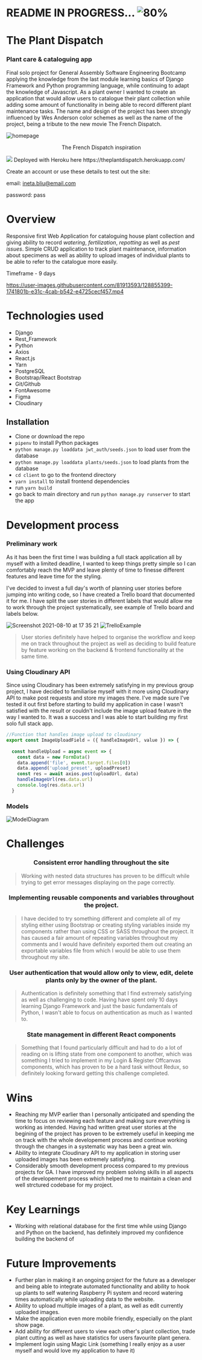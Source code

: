 # README IN PROGRESS... ![80%](https://progress-bar.dev/80) 

# The Plant Dispatch <h3>Plant care & cataloguing app</h3>

Final solo project for General Assembly Software Engineering Bootcamp applying the knowledge from the last module learning basics of Django Framework and Python programming language, while continuing to adapt the  knowledge of Javascript. As a plant owner I wanted to create an application that would allow users to catalogue their plant collection while adding some amount of functionality in being able to record different plant maintenance tasks. The name and design of the project has been strongly influenced by Wes Anderson color schemes as well as the name of the project, being a tribute to the new movie The French Dispatch.
 
  <img src="https://res.cloudinary.com/inetab/image/upload/v1628593336/SEI_Project_4/wor1q5qk78ru0rrqvuih.png" alt="homepage"/>
 <p align="center">The French Dispatch inspiration</p>
  <img src="https://i.guim.co.uk/img/media/e57a3a90158709f50904467f33c2b427be1b0e1e/0_275_2995_1797/master/2995.jpg?width=620&quality=45&auto=format&fit=max&dpr=2&s=1cf8103b720979c1e3e5a131e0ea8921"/>
  Deployed with Heroku here https://theplantdispatch.herokuapp.com/
  
  Create an account or use these details to test out the site:
  
  email: ineta.bliu@email.com
  
  password: pass
  
  

  
 
# Overview
Responsive first Web Application for cataloguing house plant collection and giving ability to record *watering*, *fertilization*, *repotting* as well as *pest issues*. Simple CRUD application to track plant maintenance, information about specimens as well as ability to upload images of individual plants to be able to refer to the catalogue more easily.

Timeframe - 9 days

https://user-images.githubusercontent.com/81913593/128855399-1741801b-e31c-4cab-b542-e4725cecf457.mp4

# Technologies used 
+ Django
+ Rest_Framework
+ Python
+ Axios
+ React.js
+ Yarn
+ PostgreSQL
+ Bootstrap/React Bootstrap
+ Git/Github
+ FontAwesome
+ Figma
+ Cloudinary


## Installation
+ Clone or download the repo
+ ``pipenv`` to install Python packages
+ ``python manage.py loaddata jwt_auth/seeds.json`` to load user from the database
+ ``python manage.py loaddata plants/seeds.json`` to load plants from the database
+ ``cd client`` to go to the frontend directory
+ ``yarn install`` to install frontend dependencies
+  run ``yarn build``
+ go back to main directory and run ``python manage.py runserver`` to start the app



# Development process

### Preliminary work
As it has been the first time I was building a full stack application all by myself with a limited deadline, I wanted to keep things pretty simple so I can comfortably reach the MVP and leave plenty of time to finesse different features and leave time for the styling. 

I've decided to invest a full day's worth of planning user stories before jumping into writing code, so I have created a Trello board that documented it for me. I have split the user stories in different labels that would allow me to work through the project systematically, see example of Trello board and labels below. 

![Screenshot 2021-08-10 at 17 35 21](https://user-images.githubusercontent.com/81913593/128898562-4c9571ff-2b7b-4651-921a-8314a8e81488.png)
![TrelloExample](https://user-images.githubusercontent.com/81913593/128899012-ac550af6-c90a-47a9-93df-60aff9f626f1.png)
>User stories definitely have helped to organise the workflow and keep me on track throughout the project as well as deciding to build feature by feature working on the backend & frontend functionality at the same time.

### Using Cloudinary API
Since using Cloudinary has been extremely satisfying in my previous group project, I have decided to familiarise myself with it more using Cloudinary API to make post requests and store my images there. I've made sure I've tested it out first before starting to build my application in case I wasn't satisfied with the result or couldn't include the image upload feature in the way I wanted to. It was a success and I was able to start building my first solo full stack app.


```javascript
//Function that handles image upload to cloudinary
export const ImageUploadField = ({ handleImageUrl, value }) => {
  
  const handleUpload = async event => {
    const data = new FormData()
    data.append('file', event.target.files[0])
    data.append('upload_preset', uploadPreset)
    const res = await axios.post(uploadUrl, data)
    handleImageUrl(res.data.url)
    console.log(res.data.url)
  }
```

### Models
![ModelDiagram](https://user-images.githubusercontent.com/81913593/129183562-1ed31376-9edd-4d44-b6c3-d16853b81d5c.png)










# Challenges
  <h3 align="center">Consistent error handling throughout the site</h3>
 
> Working with nested data structures has proven to be difficult while trying to get error messages displaying on the page correctly. 

   <h3 align="center">Implementing reusable components and variables throughout the project.</h3>
   
> I have decided to try something different and complete all of my styling either using Bootstrap or creating styling variables inside my components rather than using CSS or SASS throughout the project. It has caused a fair amount of repeating variables throughout my comments and I would have definitely exported them out creating an exportable variables file from which I would be able to use them throughout my site.

  <h3 align="center">User authentication that would allow only to view, edit, delete plants only by the owner of the plant.</h3>
  
 > Authentication is definitely something that I find extremely satisfying as well as challenging to code. Having have spent only 10 days learning Django Framework and just the basic fundamentals of Python, I wasn't able to focus on authentication as much as I wanted to.

 <h3 align="center">State management in different React components</h3>
 
 > Something that I found particularly difficult and had to do a lot of reading on is lifting state from one component to another, which was something I tried to implement in my Login & Register Offcanvas components, which has proven to be a hard task without Redux, so definitely looking forward getting this challenge completed.

# Wins
+ Reaching my MVP earlier than I personally anticipated and spending the time to focus on reviewing each feature and making sure everything is working as intended. Having had written great user stories at the begining of the project has proven to be extremely useful in keeping me on track with the whole developement process and continue working through the changes in a systematic way has been a great win.
+ Ability to integrate Cloudinary API to my application in storing user uploaded images has been extremely satisfying.
+ Considerably smooth development process compared to my previous projects for GA. I have improved my problem solving skills in all aspects of the developement process which helped me to maintain a clean and well strctured codebase for my project.

# Key Learnings
+ Working with relational database for the first time while using Django and Python on the backend, has definitely improved my confidence building the backend of 

# Future Improvements
+ Further plan in making it an ongoing project for the future as a developer and being able to integrate automated functionality and ability to hook up plants to self watering Raspberry Pi system and record watering times automatically while uploading data to the website. 
+ Ability to upload multiple images of a plant, as well as edit currently uploaded images.
+ Make the application even more mobile friendly, especially on the plant show page.
+ Add ability for different users to view each other's plant collection, trade plant cutting as well as have statistics for users favourite plant genera.
+ Implement login using Magic Link (something I really enjoy as a user myself and would love my application to have it)






















